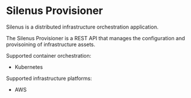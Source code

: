 Silenus Provisioner
===================

Silenus is a distributed infrastructure orchestration application.

The Silenus Provisioner is a REST API that manages the configuration and
provisoining of infrastructure assets.

Supported container orchestration:
* Kubernetes

Supported infrastructure platforms:
* AWS

